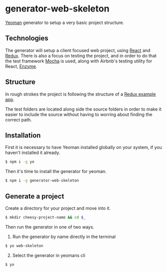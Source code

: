 # generator-web-skeleton

[Yeoman](http://yeoman.io/) generator to setup a very basic project structure.

## Technologies

The generator will setup a client focused web project, using [React](http://facebook.github.io/react/) and [Redux](http://redux.js.org/). There is also a focus on testing the project, and in order to do that the test framework [Mocha](https://mochajs.org/) is used, along with Airbnb's testing utility for React, [Enzyme](http://airbnb.io/enzyme/).

## Structure

In rough strokes the project is following the structure of a [Redux example app](https://github.com/reactjs/redux/tree/master/examples/todomvc).

The test folders are located along side the source folders in order to make it easier to include the source without having to worring about finding the correct path.

## Installation

First it is necessary to have Yeoman installed globally on your system, if you haven't installed it already.

```bash
$ npm i -g yo
```

Then it's time to install the generator for yeoman.

```bash
$ npm i -g generator-web-skeleton
```

## Generate a project

Create a directory for your project and move into it.

```bash
$ mkdir cheesy-project-name && cd $_
```

Then run the generator in one of two ways.

1) Run the generator by name directly in the terminal
```bash
$ yo web-skeleton
```

2) Select the generator in yeomans cli
```bash
$ yo
```